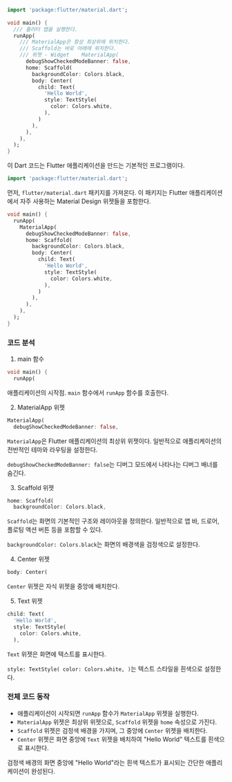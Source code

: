
```Dart
import 'package:flutter/material.dart';  
  
void main() {  
  /// 플러터 앱을 실행한다.  
  runApp(  
    /// MaterialApp은 항상 최상위에 위치한다.
    /// Scaffold는 바로 아래에 위치한다.
    /// 위젯 - Widget    MaterialApp(  
      debugShowCheckedModeBanner: false,  
      home: Scaffold(  
        backgroundColor: Colors.black,  
        body: Center(  
          child: Text(  
            'Hello World',  
            style: TextStyle(  
              color: Colors.white,  
            ),  
          )  
        ),  
      ),  
    ),  
  );  
}
```

이 Dart 코드는 Flutter 애플리케이션을 만드는 기본적인 프로그램이다.

```dart
import 'package:flutter/material.dart';
``` 

먼저, `flutter/material.dart` 패키지를 가져온다. 
이 패키지는 Flutter 애플리케이션에서 자주 사용하는 Material Design 위젯들을 포함한다.

```dart
void main() {  
  runApp(
    MaterialApp(
      debugShowCheckedModeBanner: false,  
      home: Scaffold(  
        backgroundColor: Colors.black,  
        body: Center(  
          child: Text(  
            'Hello World',  
            style: TextStyle(  
              color: Colors.white,  
            ),  
          )  
        ),  
      ),  
    ),  
  );  
}
```
### 코드 분석

1. main 함수
```dart
void main() {
  runApp(
```

  애플리케이션의 시작점. `main` 함수에서 `runApp` 함수를 호출한다.
  
2. MaterialApp 위젯
```dart
MaterialApp(
  debugShowCheckedModeBanner: false,
```

`MaterialApp`은 Flutter 애플리케이션의 최상위 위젯이다.
일반적으로 애플리케이션의 전반적인 테마와 라우팅을 설정한다.
  
`debugShowCheckedModeBanner: false`는 디버그 모드에서 나타나는 디버그 배너를 숨긴다.


3. Scaffold 위젯
```dart
home: Scaffold(
  backgroundColor: Colors.black,
```

`Scaffold`는 화면의 기본적인 구조와 레이아웃을 정의한다.
일반적으로 앱 바, 드로어, 플로팅 액션 버튼 등을 포함할 수 있다.
    
`backgroundColor: Colors.black`는 화면의 배경색을 검정색으로 설정한다.

4. Center 위젯
```dart
body: Center(
```

`Center` 위젯은 자식 위젯을 중앙에 배치한다.

5. Text 위젯
```dart
child: Text(  
  'Hello World',  
  style: TextStyle(  
    color: Colors.white,  
  ),  
```
`Text` 위젯은 화면에 텍스트를 표시한다.

`style: TextStyle( color: Colors.white, )`는 텍스트 스타일을 흰색으로 설정한다.

### 전체 코드 동작

- 애플리케이션이 시작되면 `runApp` 함수가 `MaterialApp` 위젯을 실행한다.
- `MaterialApp` 위젯은 최상위 위젯으로, `Scaffold` 위젯을 `home` 속성으로 가진다.
- `Scaffold` 위젯은 검정색 배경을 가지며, 그 중앙에 `Center` 위젯을 배치한다.
- `Center` 위젯은 화면 중앙에 `Text` 위젯을 배치하여 "Hello World" 텍스트를 흰색으로 표시한다.

검정색 배경의 화면 중앙에 "Hello World"라는 흰색 텍스트가 표시되는
간단한 애플리케이션이 완성된다.